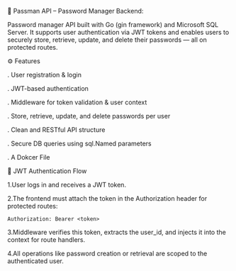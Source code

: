 🔐 Passman API – Password Manager Backend:
 
 Password manager API built with Go (gin framework) and Microsoft SQL Server. It supports user authentication via JWT tokens and enables users to securely store, retrieve, update, and delete their passwords — all on protected routes.




 
 ⚙️ Features

. User registration & login

. JWT-based authentication

. Middleware for token validation & user context

. Store, retrieve, update, and delete passwords per user

. Clean and RESTful API structure

. Secure DB queries using sql.Named parameters

. A Dokcer File 






🔑 JWT Authentication Flow



1.User logs in and receives a JWT token.


2.The frontend must attach the token in the Authorization header for protected routes:
   
    Authorization: Bearer <token>


3.Middleware verifies this token, extracts the user_id, and injects it into the context for route handlers.


4.All operations like password creation or retrieval are scoped to the authenticated user.
